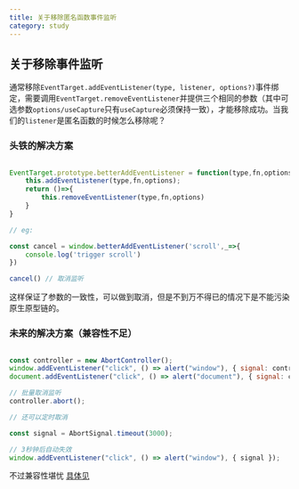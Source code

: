 ```yaml
---
title: 关于移除匿名函数事件监听  
category: study  
---
```


## 关于移除事件监听  

通常移除`EventTarget.addEventListener(type, listener, options?)`事件绑定，需要调用`EventTarget.removeEventListener`并提供三个相同的参数（其中可选参数`options/useCapture`只有`useCapture`必须保持一致），才能移除成功。当我们的`listener`是匿名函数的时候怎么移除呢？

### 头铁的解决方案

```javascript

EventTarget.prototype.betterAddEventListener = function(type,fn,options){
    this.addEventListener(type,fn,options);
    return ()=>{
        this.removeEventListener(type,fn,options)
    }
}

// eg:

const cancel = window.betterAddEventListener('scroll',_=>{
    console.log('trigger scroll')
})

cancel() // 取消监听  

```

这样保证了参数的一致性，可以做到取消，但是不到万不得已的情况下是不能污染原生原型链的。

### 未来的解决方案（兼容性不足）  

```javascript

const controller = new AbortController();
window.addEventListener("click", () => alert("window"), { signal: controller.signal });
document.addEventListener("click", () => alert("document"), { signal: controller.signal });

// 批量取消监听
controller.abort();

// 还可以定时取消  

const signal = AbortSignal.timeout(3000);

// 3秒钟后自动失效
window.addEventListener("click", () => alert("window"), { signal });

```  

不过兼容性堪忧  [具体见](https://developer.mozilla.org/zh-CN/docs/Web/API/AbortSignal#browser_compatibility)